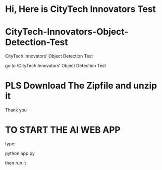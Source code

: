 # Hi, Here is CityTech Innovators Test 


# CityTech-Innovators-Object-Detection-Test
CityTech Innovators' Object Detection Test


go to \CityTech Innovators' Object Detection Test

# PLS Download The Zipfile and unzip it 

Thank you

# TO START THE AI WEB APP
type:

python app.py 

then run it
